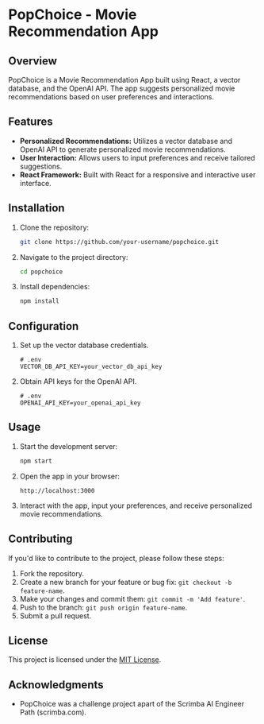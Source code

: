# PopChoice - Movie Recommendation App

## Overview

PopChoice is a Movie Recommendation App built using React, a vector database, and the OpenAI API. The app suggests personalized movie recommendations based on user preferences and interactions.

## Features

- **Personalized Recommendations:** Utilizes a vector database and OpenAI API to generate personalized movie recommendations.
- **User Interaction:** Allows users to input preferences and receive tailored suggestions.
- **React Framework:** Built with React for a responsive and interactive user interface.

## Installation

1. Clone the repository:

   ```bash
   git clone https://github.com/your-username/popchoice.git
   ```

2. Navigate to the project directory:

   ```bash
   cd popchoice
   ```

3. Install dependencies:

   ```bash
   npm install
   ```

## Configuration

1. Set up the vector database credentials.

   ```plaintext
   # .env
   VECTOR_DB_API_KEY=your_vector_db_api_key
   ```

2. Obtain API keys for the OpenAI API.

   ```plaintext
   # .env
   OPENAI_API_KEY=your_openai_api_key
   ```

## Usage

1. Start the development server:

   ```bash
   npm start
   ```

2. Open the app in your browser:

   ```plaintext
   http://localhost:3000
   ```

3. Interact with the app, input your preferences, and receive personalized movie recommendations.

## Contributing

If you'd like to contribute to the project, please follow these steps:

1. Fork the repository.
2. Create a new branch for your feature or bug fix: `git checkout -b feature-name`.
3. Make your changes and commit them: `git commit -m 'Add feature'`.
4. Push to the branch: `git push origin feature-name`.
5. Submit a pull request.

## License

This project is licensed under the [MIT License](LICENSE).

## Acknowledgments

- PopChoice was a challenge project apart of the Scrimba AI Engineer Path (scrimba.com). 